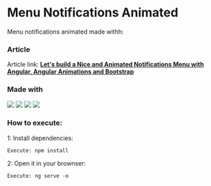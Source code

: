 # Menu Notifications Animated

Menu notifications animated made withh:

### Article

Article link: [**Let's build a Nice and Animated Notifications Menu with Angular, Angular Animations and Bootstrap**](https://dev.to/renancferro/lets-build-a-nice-and-animated-notifications-menu-with-angular-angular-animations-and-bootstrap-3kp8)

### Made with
![](https://img.shields.io/badge/Code-Angular-informational?style=flat&logo=angular&logoColor=fc0000&color=fc0000)
![](https://img.shields.io/badge/Code-Angular_Animations-informational?style=flat&logo=angular&logoColor=fc0000&color=fc0000)
![](https://img.shields.io/badge/Code-Typescript-informational?style=flat&logo=typescript&logoColor=2E79C7&color=2E79C7)
![](https://img.shields.io/badge/Code-Bootstrap-informational?style=flat&logo=bootstrap&logoColor=881AFC&color=881AFC)

### How to execute:

1: Install dependencies:

`
Execute: npm install
`

2: Open it in your brownser:

`
Execute: ng serve -o
`
